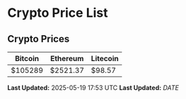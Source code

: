 # Crypto Price List

## Crypto Prices
| Bitcoin | Ethereum | Litecoin |
| ------- | -------- | -------- |
| $105289 | $2521.37 | $98.57 |
**Last Updated:** 2025-05-19 17:53 UTC
**Last Updated:** $DATE$
